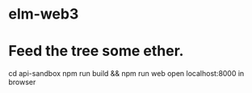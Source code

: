 # elm-web3
# Feed the tree some ether.

cd api-sandbox
npm run build && npm run web
open localhost:8000 in browser
